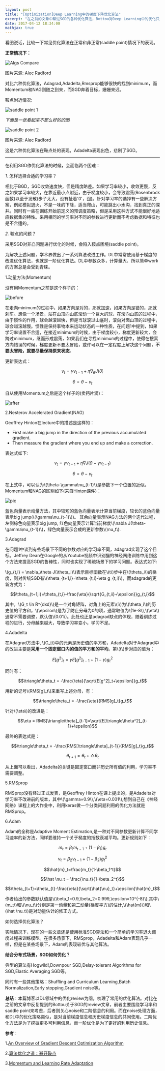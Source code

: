 ```yaml
---
layout: post
title: "[Optimization]Deep Learning中的梯度下降优化算法"
excerpt: "在之前的文章中聊过SGD的各种优化算法，Bottou对Deep Learning中的优化只是做了很少一部分的阐述，这里关注在Deep Learning中的梯度优化。"
date: 2017-04-12 18:34:00
mathjax: true
---
```

<script type="text/javascript" src="http://cdn.mathjax.org/mathjax/latest/MathJax.js?config=default"></script>

看图说话，比较一下常见优化算法在正常和非正常(saddle point)情况下的表现。

**正常情况下：**

![Algs Compare](http://wx2.sinaimg.cn/mw690/aba7d18bgy1fehvxkvlclg20h80dc4n1.gif)

图片来源: Alec Radford

对比六种优化算法，Adagrad,Adadelta,Rmsprop能够很快的找到minimum，而Momentum和NAG则随之到来，而SGD奔着目标，姗姗来迟。

鞍点附近情况:

![saddle point 1](http://wx2.sinaimg.cn/mw690/aba7d18bgy1fehvvz9orng20h80dc1ca.gif)

_下面是一张看起来不那么好的的图_

![saddle point 2](http://wx3.sinaimg.cn/mw690/aba7d18bgy1fehvy2j12ug20h80dc7lw.gif)

图片来源: Alec Radford

这是六种优化算法在鞍点处的表现，Adadelta表现出色，悲剧了SGD。

---

在利用SGD作优化算法的时候，会面临两个困难：

*1.* 怎样选择合适的学习率？

相比于BGD，SGD收敛速度快，但是精度略差。如果学习率较小，收敛更慢，反之如果学习率较大，在靠近最小点附近，由于梯度较小，会导致震荡(Rosenbrock函数)以至于发散(步子太大，没有扯着'0'，囧)。针对学习率的选择有一些解决方案，例如模拟退火，不是一味的下降，适当爬山，可能跳出小水沟，找到真正的深井。同时有一些在训练开始前定义的预调度策略，但是采用这种方式不能很好地适应数据集的特性。采用相同的学习率对不同的参数进行更新而不考虑数据和特征也是不合适的。

*2.* 鞍点的问题？

采用SGD对非凸问题进行优化的时候，会陷入鞍点困境(saddle point)。

为解决上述问题，学术界做出了一系列算法改进工作。DL中常常使用基于梯度的改进优化算法，也就是一阶优化算法。DL中参数众多，计算量大，所以简单work的方案总是会受到青睐。

1.动量方法(Momentum)

没有用Momentum之前是这个样子的：

![before](https://www.willamette.edu/~gorr/classes/cs449/figs/valley1.gif)

在走向minimum的过程中，如果方向是对的，那就加速，如果方向是错的，那就刹车。想像一个场景，站在山顶向山底滚动一个巨大的球，在滚向山底的过程中，由于惯性的作用，球会越滚越快，但是当球滚过山底时，滚向对面山顶的过程中，球会越滚越慢。惯性是保持事物本来运动状态的一种性质，在问题1中提到，如果学习率设置不合适，在接近minimum的时候，由于梯度较小，梯度更新较大，会跨过minimum，继而形成震荡，如果我们在寻找minimum的过程中，使得在搜索方向错误的时候，梯度更新不要太冒险，或许可以在一定程度上解决这个问题，**不要太冒险，就要尽量保持原来状态**。

更新表达式：

$$\nu_t=\gamma\nu_{t-1}+\eta\nabla_\theta J(\theta)$$

$$\theta = \theta - \nu_t$$


自从使用Momentum之后是这个样子的(卖钙片滴)：

![after](https://www.willamette.edu/~gorr/classes/cs449/figs/valley1.gif)


2.Nesterov Accelerated Gradient(NAG)

Geoffrey Hinton在lecture中的描述是这样的：

- First make a big jump in the direction of the previous accumulated gradient.
- Then measure the gradient where you end up and make a correction.

表达式如下:

$$\nu_t = \gamma\nu_{t-1}+\eta\nabla J(\theta-\gamma\nu_{t-1})$$

$$\theta = \theta - \nu_t$$

在上式中，可以认为\\(\theta-\gamma\nu_{t-1}\\)是参数下一个位置的近似。Momentum和NAG的区别如下(来自Hinton课件)：

![pic](http://wx1.sinaimg.cn/mw690/aba7d18bgy1fej0qns796j20lt06c759.jpg)

蓝色向量表示动量方法，其中较短的蓝色向量表示计算当前梯度，较长的蓝色向量表示big jump(\\(\gamma\nu_{t-1}\\))。 其余向量表示NAG方法的两个迭代过程，左侧棕色向量表示big jump, 红色向量表示计算当前梯度\\(\nabla J(\theta-\gamma\nu_{t-1})\\)，绿色向量表示合成的更新参数\\(\nu_t\\).

3.Adagrad

在问题1中谈到有些场景下不同的参数对应的学习率不同，adagrad实现了这个目标。Jeffrey Dean在Google的从Youtube视频中识别猫的神经网络训练中用到这个方法来提高SGD的鲁棒性，同时也实现了稀疏场景下的学习问题。表达式如下:

\\(g_{t,i} = \nabla_\theta J(\theta_i)\\)表示目标函数在\\(t\\)步中在\\(\theta_i\\)的梯度，则对传统SGD有\\(\theta_{t+1,i}=\theta_{t,i}-\eta g_{t,i}\\)，而adagrad的更新方式为：

$$\theta_{t+1,i}=\theta_{t,i}-\frac{\eta}{\sqrt{G_{t,ii}+\epsilon}}g_{t,i}$$

其中，\\(G_t \in R^{dxd}\\)是一个对角矩阵，对角上的元素\\(i\\)为\\(\theta_i\\)的历史值的平方和，\\(\epsilon\\)是为了防止分母为0的项，通常取值为\\(1e-8\\),\\(\eta\\)通常不需要调整，默认值\\(0.01\\)。此处也正是adagrad缺点的体现，随着训练过程的进行，分母越来越大，导致学习率变小，学习不足。

4.Adadelta

在Adagrad方法中, \\(G_t\\)中的元素是历史值的平方和，Adadelta对于Adagrad中的改进主要是**采用一个固定窗口内的值的平方和的平均**。第\\(t\\)步对应的值为：

$$E[g^2]_t=\gamma E[g^2]_{t-1}+ (1-\gamma)g_t^2 $$

同时有：

$$\triangle\theta_t = -\frac{\eta}{\sqrt{E[g^2]_t+\epsilon}}g_t$$

用新的记号\\(RMS[g]_t\\)来重写上述分母，有：


$$\triangle\theta_t = -\frac{\eta}{RMS[g]_t}g_t$$

针对\\(\eta\\)的改进是：

$$\eta = RMS[\triangle\theta]_{t-1}=\sqrt{E[\triangle\theta^2]_{t-1}+\epsilon}$$

最终的表达式是：

$$\triangle\theta_t = -\frac{RMS[\triangle\theta]_{t-1}}{RMS[g]_t}g_t$$

$$\theta_{t+1}=\theta_t+\triangle\theta_t$$

从上面可以看出，Adadelta的关键是固定窗口而非历史所有值的利用，学习率不需要调整。

5.RMSprop

RMSprop没有经过正式发表，是Geoffrey Hinton在课上提出的，是Adadelta对学习率不改进前的版本，其中\\(\gamma=0.9\\),\\(\eta=0.001\\),想到自己在《神经网络》课程上的大作业中，利用keras做一个分类问题利用的优化方法就是RMSprop。

6.Adam

Adam的全称是Adaptive Moment Estimation,是一种对不同参数更新计算不同学习速率的新方法，同样要维持一个关于梯度的指数衰减平均。更新规则如下：

$$m_t = \beta_1 m_{t-1}+(1-\beta_1)g_t$$

$$\nu_t = \beta_2 \nu_{t-1} + (1-\beta_2)g_t^2$$

$$\hat{m}_t=\frac{m_t}{1-\beta_1^t}$$

$$\hat \nu_t = \frac{\nu_t}{1-\beta_2^t}$$

$$\theta_{t+1}=\theta_{t}-\frac{\eta}{\sqrt{\hat{\nu}_t}+\epsilon}\hat{m}_t$$

作者给出的参数默认值是\\(\beta_1=0.9,\beta_2=0.999,\epsilon=10^{-8}\\),其中\\(m_t\\)和\\(\nu_t\\)分别是第一动量和第二动量(梯度平方)的估计,\\(\hat{m}\\)和\\(\hat \nu_t\\)是对动量估计的修正方式。

如何选择优化算法？

实际情况下，现在的一些文章还是使用标准SGD算法和一个简单的学习率退火调度过程来训练模型。在很多场景下，RMSprop，Adadelta和Adam表现几乎一样，但是在某些场景下，Adam的表现较优与其他算法。

**结合分布式场景，SGD如何优化？**

典型的算法有Hogwild!,Downpour SGD,Delay-tolerant Algorithms for SGD,Elastic Averaging SGD等。

同时有一些其他策略：Shuffling and Curriculum Learning,Batch Normalization,Early stopping,Gradient noise等。

**总结**：本篇博客以DL领域中的优化review为纲，梳理了常用的优化算法。对比在之前的文章中反复提到的Bottou关于SGD的review文章，前者主要围绕学习率和saddle point来考虑，后者则关心noise和二阶信息的利用。而在noise处理方面，和DL中的优化策略类似，是对当前梯度信息和历史梯度信息的共同使用。二阶优化方法是为了挖掘更多可利用信息，而一阶优化是为了更好的利用历史信息。

**参考**：

1.[An Overview of Gradient Descent Optimization Algorithm](http://sebastianruder.com/optimizing-gradient-descent/index.html#challenges)

2.[算法优化之道：避开鞍点](http://mp.weixin.qq.com/s?__biz=MzAwNDI4ODcxNA==&mid=404482412&idx=1&sn=3fb245d1893487a1beaa6abd56147b30&scene=25#wechat_redirect)

3.[Momentum and Learning Rate Adaptation](https://www.willamette.edu/~gorr/classes/cs449/momrate.html)
